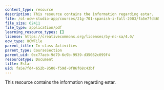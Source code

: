 ```yaml
---
content_type: resource
description: This resource contains the information regarding estar.
file: /ol-ocw-studio-app/courses/21g-701-spanish-i-fall-2003/fa5e7fd4652b8500f59d0f86f68c43bf_MIT21G_701F03_2verboest.pdf
file_size: 62411
file_type: application/pdf
learning_resource_types: []
license: https://creativecommons.org/licenses/by-nc-sa/4.0/
ocw_type: OCWFile
parent_title: In-class Activities
parent_type: CourseSection
parent_uid: 0cc77aeb-9d79-6c9b-9939-d35082c099f4
resourcetype: Document
title: Estar
uid: fa5e7fd4-652b-8500-f59d-0f86f68c43bf
---
```

This resource contains the information regarding estar.